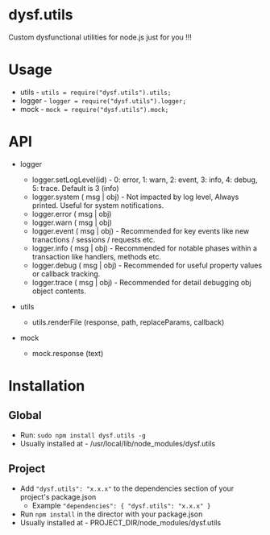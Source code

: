 dysf.utils
==========

Custom dysfunctional utilities for node.js just for you !!!

Usage
=========

- utils - <code>utils = require("dysf.utils").utils;</code>
- logger - <code>logger = require("dysf.utils").logger;</code>
- mock - <code>mock = require("dysf.utils").mock;</code>

API
==========

- logger
  - logger.setLogLevel(id) - 0: error, 1: warn, 2: event, 3: info, 4: debug, 5: trace. Default is 3 (info)
  - logger.system ( msg | obj) - Not impacted by log level, Always printed. Useful for system notifications.
  - logger.error ( msg | obj)
  - logger.warn ( msg | obj)
  - logger.event ( msg | obj) - Recommended for key events like new tranactions / sessions / requests etc.
  - logger.info ( msg | obj) - Recommended for notable phases within a transaction like handlers, methods etc.
  - logger.debug ( msg | obj) - Recommended for useful property values or callback tracking.
  - logger.trace ( msg | obj) - Recommended for detail debugging obj object contents.

- utils
  - utils.renderFile (response, path, replaceParams, callback)

- mock
  - mock.response (text)

Installation
==========

Global
--------- 
- Run: <code>sudo npm install dysf.utils -g</code>
- Usually installed at - /usr/local/lib/node_modules/dysf.utils

Project
---------
- Add <code>"dysf.utils": "x.x.x"</code> to the dependencies section of your project's package.json 
  - Example <code>"dependencies": { "dysf.utils": "x.x.x" }</code>
- Run <code>npm install</code> in the director with your package.json
- Usually installed at - PROJECT_DIR/node_modules/dysf.utils

